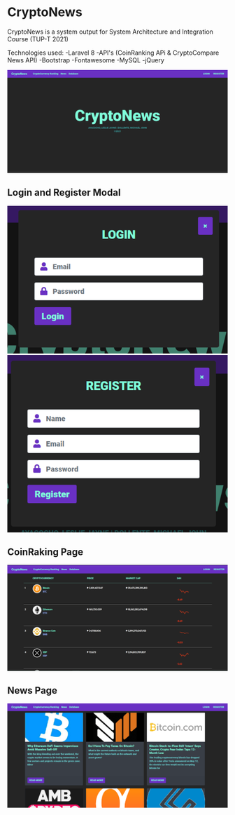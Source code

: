 # CryptoNews

CryptoNews is a system output for System Architecture and Integration Course (TUP-T 2021)

Technologies used:
-Laravel 8
-API's (CoinRanking APi & CryptoCompare News API)
-Bootstrap
-Fontawesome
-MySQL
-jQuery


![alt text](https://github.com/LeslieAyacocho/API-cryptosnews/blob/main/images/main.PNG)


## Login and Register Modal

![alt text](https://github.com/LeslieAyacocho/API-cryptosnews/blob/main/images/login.PNG)
![alt text](https://github.com/LeslieAyacocho/API-cryptosnews/blob/main/images/register.PNG)

## CoinRaking Page
![alt text](https://github.com/LeslieAyacocho/API-cryptosnews/blob/main/images/ranking.PNG)


## News Page

![alt text](https://github.com/LeslieAyacocho/API-cryptosnews/blob/main/images/news.PNG)

